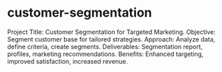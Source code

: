# customer-segmentation
Project Title: Customer Segmentation for Targeted Marketing.
Objective: Segment customer base for tailored strategies. 
Approach: Analyze data, define criteria, create segments. 
Deliverables: Segmentation report, profiles, marketing recommendations.
Benefits: Enhanced targeting, improved satisfaction, increased revenue.

